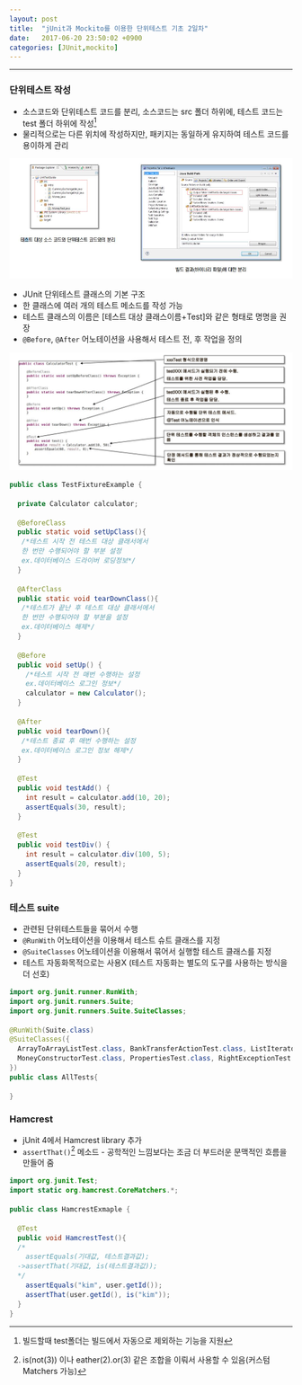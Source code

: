 ```yaml
---
layout: post
title:  "jUnit과 Mockito를 이용한 단위테스트 기초 2일차"
date:   2017-06-20 23:50:02 +0900
categories: [JUnit,mockito]
---
```


---

### 단위테스트 작성

* 소스코드와 단위테스트 코드를 분리, 소스코드는 src 폴더 하위에, 테스트 코드는 test 폴더 하위에 작성[^1]
* 물리적으로는 다른 위치에 작성하지만, 패키지는 동일하게 유지하여 테스트 코드를 용이하게 관리

[^1]: 빌드할때 test폴더는 빌드에서 자동으로 제외하는 기능을 지원

![패키지위치](/static/img/posts/2017/20170620_junit00.JPG)

* JUnit 단위테스트 클래스의 기본 구조
* 한 클래스에 여러 개의 테스트 메소드를 작성 가능
* 테스트 클래스의 이름은 [테스트 대상 클래스이름+Test]와 같은 형태로 명명을 권장
* ``@Before``, ``@After`` 어노테이션을 사용해서 테스트 전, 후 작업을 정의

![단위테스트 클래스 기본 구조](/static/img/posts/2017/20170620_junit01.JPG)

```java
public class TestFixtureExample {

  private Calculator calculator;

  @BeforeClass
  public static void setUpClass(){
   /*테스트 시작 전 테스트 대상 클래서에서
   한 번만 수행되어야 할 부분 설정
   ex.데이터베이스 드라이버 로딩정보*/
  }

  @AfterClass
  public static void tearDownClass(){
   /*테스트가 끝난 후 테스트 대상 클래서에서
   한 번만 수행되어야 할 부분을 설정
   ex.데이터베이스 해제*/
  }

  @Before
  public void setUp() {
    /*테스트 시작 전 매번 수행하는 설정
    ex.데이터베이스 로그인 정보*/
    calculator = new Calculator();
  }

  @After
  public void tearDown(){
   /*테스트 종료 후 매번 수행하는 설정
   ex.데이터베이스 로그인 정보 해제*/
  }

  @Test
  public void testAdd() {
    int result = calculator.add(10, 20);
    assertEquals(30, result);
  }

  @Test
  public void testDiv() {
    int result = calculator.div(100, 5);
    assertEquals(20, result);
  }
}
```

###  테스트 suite

* 관련된 단위테스트들을 묶어서 수행
* ``@RunWith`` 어노테이션을 이용해서 테스트 슈트 클래스를 지정
* ``@SuiteClasses`` 어노테이션을 이용해서 묶어서 실행할 테스트 클래스를 지정
* 테스트 자동화목적으로는 사용X (테스트 자동화는 별도의 도구를 사용하는 방식을 더 선호)

```java
import org.junit.runner.RunWith;
import org.junit.runners.Suite;
import org.junit.runners.Suite.SuiteClasses;

@RunWith(Suite.class)
@SuiteClasses({
  ArrayToArrayListTest.class, BankTransferActionTest.class, ListIteratorTest.class, ListTest.class,
  MoneyConstructorTest.class, PropertiesTest.class, RightExceptionTest.class, SongTest.class
})
public class AllTests{

}
```

### Hamcrest

* jUnit 4에서 Hamcrest library 추가
* ``assertThat()``[^2] 메소드 - 공학적인 느낌보다는 조금 더 부드러운 문맥적인 흐름을 만들어 줌

[^2]: is(not(3)) 이나 eather(2).or(3) 같은 조합을 이뤄서 사용할 수 있음(커스텀 Matchers 가능)

```java
import org.junit.Test;
import static org.hamcrest.CoreMatchers.*;

public class HamcrestExmaple {

  @Test
  public void HamcrestTest(){
  /*
    assertEquals(기대값, 테스트결과값);  
  ->assertThat(기대값, is(테스트결과값));
  */
    assertEquals("kim", user.getId());
    assertThat(user.getId(), is("kim"));
  }
}
```
